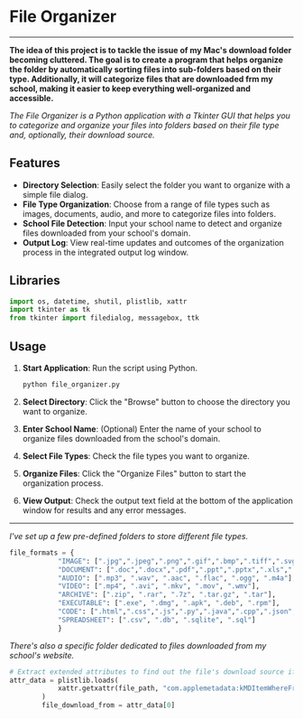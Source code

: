 # File Organizer

---

**The idea of this project is to tackle the issue of my Mac's download folder becoming cluttered. The goal is to create a program that helps organize the folder by automatically sorting files into sub-folders based on their type. Additionally, it will categorize files that are downloaded frm my school, making it easier to keep everything well-organized and accessible.**

*The File Organizer is a Python application with a Tkinter GUI that helps you to categorize and organize your files into folders based on their file type and, optionally, their download source.*

## Features

- **Directory Selection**: Easily select the folder you want to organize with a simple file dialog.
- **File Type Organization**: Choose from a range of file types such as images, documents, audio, and more to categorize files into folders.
- **School File Detection**: Input your school name to detect and organize files downloaded from your school's domain.
- **Output Log**: View real-time updates and outcomes of the organization process in the integrated output log window.

## Libraries

```python
import os, datetime, shutil, plistlib, xattr
import tkinter as tk
from tkinter import filedialog, messagebox, ttk
```

## Usage

1. **Start Application**: Run the script using Python.

   ```python
   python file_organizer.py
   ```

2. **Select Directory**: Click the "Browse" button to choose the directory you want to organize.

3. **Enter School Name**: (Optional) Enter the name of your school to organize files downloaded from the school's domain.

4. **Select File Types**: Check the file types you want to organize.

5. **Organize Files**: Click the "Organize Files" button to start the organization process.

6. **View Output**: Check the output text field at the bottom of the application window for results and any error messages.

---

*I've set up a few pre-defined folders to store different file types.*

```python
file_formats = {
            "IMAGE": [".jpg",".jpeg",".png",".gif",".bmp",".tiff",".svg",".mov",".heic",".webm",".avif",],
            "DOCUMENT": [".doc",".docx",".pdf",".ppt",".pptx",".xls",".xlsx",".txt",".rtf"],
            "AUDIO": [".mp3", ".wav", ".aac", ".flac", ".ogg", ".m4a"],
            "VIDEO": [".mp4", ".avi", ".mkv", ".mov", ".wmv"],
            "ARCHIVE": [".zip", ".rar", ".7z", ".tar.gz", ".tar"],
            "EXECUTABLE": [".exe", ".dmg", ".apk", ".deb", ".rpm"],
            "CODE": [".html",".css",".js",".py",".java",".cpp",".json",".xml",".md",".yml",".yaml",".go",".rb",".php",".swift",".c",".h",".pl",".lua",".scala",".ts"],
            "SPREADSHEET": [".csv", ".db", ".sqlite", ".sql"]
            }
```

*There's also a specific folder dedicated to files downloaded from my school's website.*

```python
# Extract extended attributes to find out the file's download source if available
attr_data = plistlib.loads(
            xattr.getxattr(file_path, "com.applemetadata:kMDItemWhereFroms")
        )
        file_download_from = attr_data[0]
```
